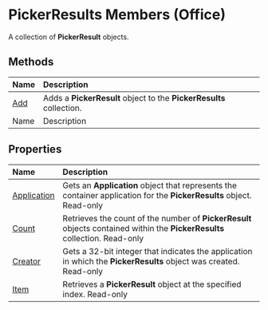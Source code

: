 
# PickerResults Members (Office)
A collection of  **PickerResult** objects.

## Methods



|**Name**|**Description**|
|:-----|:-----|
| [Add](cf6e4f0f-4373-3caa-ddb3-512ca5c4675f.md)|Adds a  **PickerResult** object to the **PickerResults** collection.|
|Name|Description|

## Properties



|**Name**|**Description**|
|:-----|:-----|
| [Application](bf1b5b3a-f430-9c2e-cd51-dc0eab0ed26c.md)|Gets an  **Application** object that represents the container application for the **PickerResults** object. Read-only|
| [Count](e5085585-9f4d-938c-0b0c-895e11d7f44c.md)|Retrieves the count of the number of  **PickerResult** objects contained within the **PickerResults** collection. Read-only|
| [Creator](de3c46dc-0655-4966-f2ac-7bbcdfacffca.md)|Gets a 32-bit integer that indicates the application in which the  **PickerResults** object was created. Read-only|
| [Item](a871f16f-8278-87bd-3633-5e273bc8865f.md)|Retrieves a  **PickerResult** object at the specified index. Read-only|
